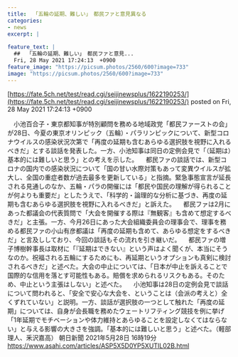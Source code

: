 ```yaml
---
title:  「五輪の延期、難しい」　都民ファと意見異なる  
categories:
- news
excerpt: |
  
feature_text: |
  ##  「五輪の延期、難しい」　都民ファと意見...
  Fri, 28 May 2021 17:24:13  +0900
feature_image: "https://picsum.photos/2560/600?image=733"
image: "https://picsum.photos/2560/600?image=733"
---
```


[https://fate.5ch.net/test/read.cgi/seijinewsplus/1622190253/](https://fate.5ch.net/test/read.cgi/seijinewsplus/1622190253/)
posted on Fri, 28 May 2021 17:24:13  +0900

<!--more-->

　小池百合子・東京都知事が特別顧問を務める地域政党「都民ファーストの会」が28日、今夏の東京オリンピック（五輪）・パラリンピックについて、新型コロナウイルスの感染状況次第で「再度の延期も含むあらゆる選択肢を視野に入れるべきだ」とする談話を発表した。一方、小池知事は同日の定例会見で「（延期は）基本的には難しいと思う」との考えを示した。 　都民ファの談話では、新型コロナの国内での感染状況について「国の甘い水際対策もあって変異ウイルスが拡大し、全国の重症者数が過去最多を更新している」と指摘。緊急事態宣言が延長される見通しのなか、五輪・パラの開催には「都民や国民の理解が得られることが何よりも重要だ」としたうえで、「科学的・論理的な分析に基づき、再度の延期も含むあらゆる選択肢を視野に入れるべきだ」と訴えた。 　都民ファは2月にあった都議会の代表質問で「大会を開催する際は『無観客』も含めて想定するべきだ」と主張。一方、今月26日にあった大会組織委員会の理事会で、理事を務める都民ファの小山有彦都議は「再度の延期も含めて、あらゆる想定をするべきだ」と言及ししており、今回の談話もその流れを引き継いだ。 　都民ファの増子博樹幹事長は取材に「『延期はできない』という声はよく聞くが、本当にそうなのか。祝福される五輪にするためにも、再延期というオプションも真剣に検討されるべきだ」と述べた。大会の中止については、「日本が中止を訴えることで国際的な信用を落とす可能性もある。賠償を求められるリスクもある。そのため、中止という主張はしない」と述べた。 　小池知事は28日の定例会見で談話について問われると、「安全で安心な大会を、ということは（会派の考えと）全くずれていない」と説明。一方、談話が選択肢の一つとして触れた「再度の延期」については、自身が会長職を務めたウェートリフティング競技を例に挙げ「1年延期でモチベーションや体力維持とあらゆることを設定しなくてはならない」と与える影響の大きさを強調。「基本的には難しいと思う」と述べた。（軽部理人、釆沢嘉高） 朝日新聞 2021年5月28日 16時19分 https://www.asahi.com/articles/ASP5X5D0YP5XUTIL02B.html

